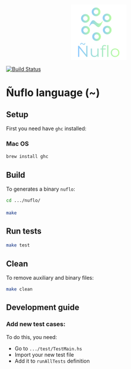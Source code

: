 <p align="center">
  <img width="150" height="150" src='./logo.png'>
</p>

[![Build Status](https://travis-ci.org/FP-BAUM/nuflo.svg?branch=master)](https://travis-ci.org/FP-BAUM/nuflo)
# Ñuflo language (~)

## Setup
First you need have `ghc` installed:

### Mac OS
```bash
brew install ghc
``` 

## Build
To generates a binary `nuflo`:
```bash
cd .../nuflo/

make
```

## Run tests
```bash
make test
```

## Clean
To remove auxiliary and binary files:
```bash
make clean
```

## Development guide

### Add new test cases:
  To do this, you need:
  - Go to `.../test/TestMain.hs`
  - Import your new test file
  - Add it to `runAllTests` definition
